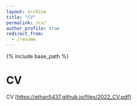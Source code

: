 ```yaml
---
layout: archive
title: "CV"
permalink: /cv/
author_profile: true
redirect_from:
  - /resume
---
```


{% include base_path %}

CV
======
CV [https://ethan5437.github.io/files/2022_CV.pdf]
